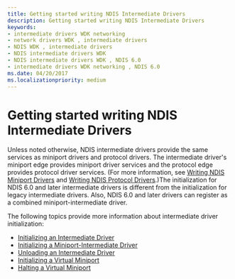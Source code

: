 ```yaml
---
title: Getting started writing NDIS Intermediate Drivers
description: Getting started writing NDIS Intermediate Drivers
keywords:
- intermediate drivers WDK networking
- network drivers WDK , intermediate drivers
- NDIS WDK , intermediate drivers
- NDIS intermediate drivers WDK
- NDIS intermediate drivers WDK , NDIS 6.0
- intermediate drivers WDK networking , NDIS 6.0
ms.date: 04/20/2017
ms.localizationpriority: medium
---
```


# Getting started writing NDIS Intermediate Drivers

Unless noted otherwise, NDIS intermediate drivers provide the same services as miniport drivers and protocol drivers. The intermediate driver's miniport edge provides miniport driver services and the protocol edge provides protocol driver services. (For more information, see [Writing NDIS Miniport Drivers](./initializing-a-miniport-driver.md) and [Writing NDIS Protocol Drivers](initializing-a-protocol-driver.md).)The initialization for NDIS 6.0 and later intermediate drivers is different from the initialization for legacy intermediate drivers. Also, NDIS 6.0 and later drivers can register as a combined miniport-intermediate driver.

The following topics provide more information about intermediate driver initialization:

-   [Initializing an Intermediate Driver](initializing-an-intermediate-driver.md)
-   [Initializing a Miniport-Intermediate Driver](initializing-a-miniport-intermediate-driver.md)
-   [Unloading an Intermediate Driver](unloading-an-intermediate-driver.md)
-   [Initializing a Virtual Miniport](initializing-a-virtual-miniport.md)
-   [Halting a Virtual Miniport](halting-a-virtual-miniport.md)

 

